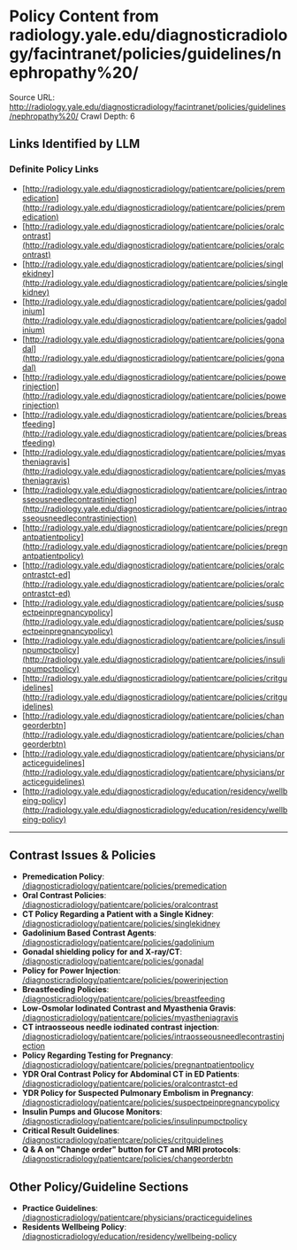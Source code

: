 # Policy Content from radiology.yale.edu/diagnosticradiology/facintranet/policies/guidelines/nephropathy%20/

Source URL: http://radiology.yale.edu/diagnosticradiology/facintranet/policies/guidelines/nephropathy%20/
Crawl Depth: 6

## Links Identified by LLM

### Definite Policy Links

- [http://radiology.yale.edu/diagnosticradiology/patientcare/policies/premedication](http://radiology.yale.edu/diagnosticradiology/patientcare/policies/premedication)
- [http://radiology.yale.edu/diagnosticradiology/patientcare/policies/oralcontrast](http://radiology.yale.edu/diagnosticradiology/patientcare/policies/oralcontrast)
- [http://radiology.yale.edu/diagnosticradiology/patientcare/policies/singlekidney](http://radiology.yale.edu/diagnosticradiology/patientcare/policies/singlekidney)
- [http://radiology.yale.edu/diagnosticradiology/patientcare/policies/gadolinium](http://radiology.yale.edu/diagnosticradiology/patientcare/policies/gadolinium)
- [http://radiology.yale.edu/diagnosticradiology/patientcare/policies/gonadal](http://radiology.yale.edu/diagnosticradiology/patientcare/policies/gonadal)
- [http://radiology.yale.edu/diagnosticradiology/patientcare/policies/powerinjection](http://radiology.yale.edu/diagnosticradiology/patientcare/policies/powerinjection)
- [http://radiology.yale.edu/diagnosticradiology/patientcare/policies/breastfeeding](http://radiology.yale.edu/diagnosticradiology/patientcare/policies/breastfeeding)
- [http://radiology.yale.edu/diagnosticradiology/patientcare/policies/myastheniagravis](http://radiology.yale.edu/diagnosticradiology/patientcare/policies/myastheniagravis)
- [http://radiology.yale.edu/diagnosticradiology/patientcare/policies/intraosseousneedlecontrastinjection](http://radiology.yale.edu/diagnosticradiology/patientcare/policies/intraosseousneedlecontrastinjection)
- [http://radiology.yale.edu/diagnosticradiology/patientcare/policies/pregnantpatientpolicy](http://radiology.yale.edu/diagnosticradiology/patientcare/policies/pregnantpatientpolicy)
- [http://radiology.yale.edu/diagnosticradiology/patientcare/policies/oralcontrastct-ed](http://radiology.yale.edu/diagnosticradiology/patientcare/policies/oralcontrastct-ed)
- [http://radiology.yale.edu/diagnosticradiology/patientcare/policies/suspectpeinpregnancypolicy](http://radiology.yale.edu/diagnosticradiology/patientcare/policies/suspectpeinpregnancypolicy)
- [http://radiology.yale.edu/diagnosticradiology/patientcare/policies/insulinpumpctpolicy](http://radiology.yale.edu/diagnosticradiology/patientcare/policies/insulinpumpctpolicy)
- [http://radiology.yale.edu/diagnosticradiology/patientcare/policies/critguidelines](http://radiology.yale.edu/diagnosticradiology/patientcare/policies/critguidelines)
- [http://radiology.yale.edu/diagnosticradiology/patientcare/policies/changeorderbtn](http://radiology.yale.edu/diagnosticradiology/patientcare/policies/changeorderbtn)
- [http://radiology.yale.edu/diagnosticradiology/patientcare/physicians/practiceguidelines](http://radiology.yale.edu/diagnosticradiology/patientcare/physicians/practiceguidelines)
- [http://radiology.yale.edu/diagnosticradiology/education/residency/wellbeing-policy](http://radiology.yale.edu/diagnosticradiology/education/residency/wellbeing-policy)

---

## Contrast Issues & Policies

- **Premedication Policy**: [/diagnosticradiology/patientcare/policies/premedication](http://radiology.yale.edu/diagnosticradiology/patientcare/policies/premedication)
- **Oral Contrast Policies**: [/diagnosticradiology/patientcare/policies/oralcontrast](http://radiology.yale.edu/diagnosticradiology/patientcare/policies/oralcontrast)
- **CT Policy Regarding a Patient with a Single Kidney**: [/diagnosticradiology/patientcare/policies/singlekidney](http://radiology.yale.edu/diagnosticradiology/patientcare/policies/singlekidney)
- **Gadolinium Based Contrast Agents**: [/diagnosticradiology/patientcare/policies/gadolinium](http://radiology.yale.edu/diagnosticradiology/patientcare/policies/gadolinium)
- **Gonadal shielding policy for and X-ray/CT**: [/diagnosticradiology/patientcare/policies/gonadal](http://radiology.yale.edu/diagnosticradiology/patientcare/policies/gonadal)
- **Policy for Power Injection**: [/diagnosticradiology/patientcare/policies/powerinjection](http://radiology.yale.edu/diagnosticradiology/patientcare/policies/powerinjection)
- **Breastfeeding Policies**: [/diagnosticradiology/patientcare/policies/breastfeeding](http://radiology.yale.edu/diagnosticradiology/patientcare/policies/breastfeeding)
- **Low-Osmolar Iodinated Contrast and Myasthenia Gravis**: [/diagnosticradiology/patientcare/policies/myastheniagravis](http://radiology.yale.edu/diagnosticradiology/patientcare/policies/myastheniagravis)
- **CT intraosseous needle iodinated contrast injection**: [/diagnosticradiology/patientcare/policies/intraosseousneedlecontrastinjection](http://radiology.yale.edu/diagnosticradiology/patientcare/policies/intraosseousneedlecontrastinjection)
- **Policy Regarding Testing for Pregnancy**: [/diagnosticradiology/patientcare/policies/pregnantpatientpolicy](http://radiology.yale.edu/diagnosticradiology/patientcare/policies/pregnantpatientpolicy)
- **YDR Oral Contrast Policy for Abdominal CT in ED Patients**: [/diagnosticradiology/patientcare/policies/oralcontrastct-ed](http://radiology.yale.edu/diagnosticradiology/patientcare/policies/oralcontrastct-ed)
- **YDR Policy for Suspected Pulmonary Embolism in Pregnancy**: [/diagnosticradiology/patientcare/policies/suspectpeinpregnancypolicy](http://radiology.yale.edu/diagnosticradiology/patientcare/policies/suspectpeinpregnancypolicy)
- **Insulin Pumps and Glucose Monitors**: [/diagnosticradiology/patientcare/policies/insulinpumpctpolicy](http://radiology.yale.edu/diagnosticradiology/patientcare/policies/insulinpumpctpolicy)
- **Critical Result Guidelines**: [/diagnosticradiology/patientcare/policies/critguidelines](http://radiology.yale.edu/diagnosticradiology/patientcare/policies/critguidelines)
- **Q & A on "Change order" button for CT and MRI protocols**: [/diagnosticradiology/patientcare/policies/changeorderbtn](http://radiology.yale.edu/diagnosticradiology/patientcare/policies/changeorderbtn)

## Other Policy/Guideline Sections

- **Practice Guidelines**: [/diagnosticradiology/patientcare/physicians/practiceguidelines](http://radiology.yale.edu/diagnosticradiology/patientcare/physicians/practiceguidelines)
- **Residents Wellbeing Policy**: [/diagnosticradiology/education/residency/wellbeing-policy](http://radiology.yale.edu/diagnosticradiology/education/residency/wellbeing-policy)